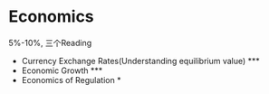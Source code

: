 # Economics

5%-10%, 三个Reading

- Currency Exchange Rates(Understanding equilibrium value) \*\*\*
- Economic Growth \*\*\*
- Economics of Regulation \*